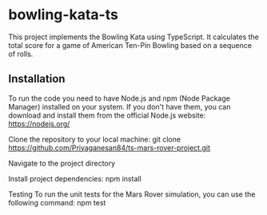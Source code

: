 # bowling-kata-ts

This project implements the Bowling Kata using TypeScript. It calculates the total score for a game of American Ten-Pin Bowling based on a sequence of rolls.

## Installation

To run the code you need to have Node.js and npm (Node Package Manager) installed on your system. If you don't have them, you can download and install them from the official Node.js website: https://nodejs.org/

Clone the repository to your local machine: git clone https://github.com/Priyaganesan84/ts-mars-rover-project.git

Navigate to the project directory

Install project dependencies: npm install

Testing
To run the unit tests for the Mars Rover simulation, you can use the following command: npm test
